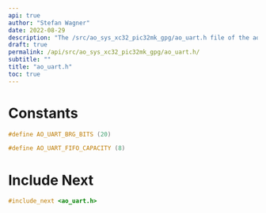 ```yaml
---
api: true
author: "Stefan Wagner"
date: 2022-08-29
description: "The /src/ao_sys_xc32_pic32mk_gpg/ao_uart.h file of the ao real-time operating system."
draft: true
permalink: /api/src/ao_sys_xc32_pic32mk_gpg/ao_uart.h/
subtitle: ""
title: "ao_uart.h"
toc: true
---
```


# Constants

```c
#define AO_UART_BRG_BITS (20)
```

```c
#define AO_UART_FIFO_CAPACITY (8)
```

# Include Next

```c
#include_next <ao_uart.h>
```

